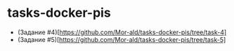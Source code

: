 # tasks-docker-pis

- (Задание #4)[https://github.com/Mor-ald/tasks-docker-pis/tree/task-4]
- (Задание #5)[https://github.com/Mor-ald/tasks-docker-pis/tree/task-5]
